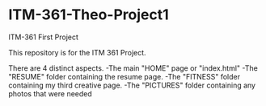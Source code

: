 # ITM-361-Theo-Project1
ITM-361 First Project

This repository is for the ITM 361 Project.

There are 4 distinct aspects.
-The main "HOME" page or "index.html"
-The "RESUME" folder containing the resume page.
-The "FITNESS" folder containing my third creative page.
-The "PICTURES" folder containing any photos that were needed 
